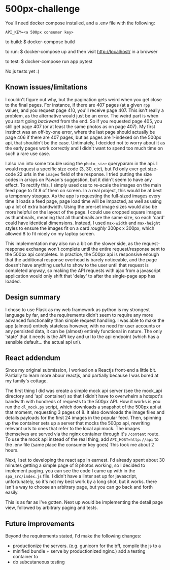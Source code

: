 # 500px-challenge

You'll need docker compose installed, and a .env file with the following:

```
API_KEY=<a 500px consumer key>
```

to build:
$ docker-compose build

to run:
$ docker-compose up
and then visit <http://localhost/> in a browser

to test:
$ docker-compose run app pytest

No js tests yet :(

## Known issues/limitations

I couldn't figure out why, but the pagination gets weird when you get close to
the final pages. For instance, if there are 407 pages (at a given `rpp` value),
and you request page 410, you'll receive page 407. This isn't really a problem,
as the alternative would just be an error. The weird part is when you start
going *backward* from the end. So if you requested page 405, you still get page
407 (or at least the same photos as on page 407). My first instinct was an
off-by-one error, where the last page should actually be page 406 if there are
407 pages, but as pages are 1-indexed on the 500px api, that shouldn't be the
case. Untimately, I decided not to worry about it as the early pages work
correctly and I didn't want to spend too much time on such a rare use case.

I also ran into some trouble using the `photo_size` queryparam in the api. I
would request a specific size code (3, 30, etc), but I'd only ever get size-code
22 urls in the `images` field of the response. I tried putting the size codes in
arrays on Pawan's suggestion, but it didn't seem to have any effect.  To rectify
this, I simply used css to re-scale the images on the main feed page to fit 8 of
them on screen. In a real project, this would be at best a temporary stopgap. As
the app is requesting the full-sized images every time it loads a feed page,
page load time will be impacted, as well as using up a lot of extra bandwidth.
Using the pre-set image sizes would also be more helpful on the layout of the
page. I could use cropped square images as thumbnails, meaning that all
thumbnails are the same size, so each 'card' could have identical dimensions.
Instead, I used `max-width` and `max-height` styles to ensure the images fit on
a card *roughly* 300px x 300px, which allowed 8 to fit nicely on my laptop
screen.

This implementation may also run a bit on the slower side, as the
request-response exchange won't complete until the entire request/response sent
to the 500px api completes. In practice, the 500px api is responsive enough that
the additional response overhead is barely noticeable, and the page doesn't have
anything useful to show to the user until that request is completed anyway, so
making the API requests with ajax from a javascript application would only shift
that 'delay' to after the single-page app has loaded.

## Design summary

I chose to use Flask as my web framework as python is my strongest language by
far, and the requirements didn't seem to require any more advanced functionality
than simple request handling. I was able to make the app (almost) entirely
stateless however, with no need for user accounts or any persisted data, it can
be (almost) entirely functional in nature. The only 'state' that it needs is the
API key and url to the api endpoint (which has a sensible default... the actual
api url).

## React addendum

Since my original submission, I worked on a Reactjs front-end a little bit.
Partially to learn more abour reactjs, and partially because I was bored at my
family's cottage.

The first thing I did was create a simple mock api server (see the mock_api
directory and 'api' container) so that I didn't have to overwhelm a hotspot's
bandwith with hundreds of requests to the 500px API.  How it works is you run
the `dl_mock.py` script, which downloads a snapshot of the 500px api at that
moment, requesting 3 pages of 8. It also downloads the image files and details
payloads for the first 24 images in the popular feed. Then, spinning up the
container sets up a server that mocks the 500px api, rewriting relevant urls to
ones that refer to the local api mock. The images themselves are served via the
nginx container through it's `/content` route. To use the mock api instead of
the real thing, add `API_HOST=http://api` to the .env file (same place the
consumer key goes) This took me about 2 hours.

Next, I set to developing the react app in earnest. I'd already spent about 30
minutes getting a simple page of 8 photos working, so I decided to implement
paging. you can see the code I came up with in the `spa_src/index.js` file. I
didn't have a linter set up for javascript, unfortunately, so it's not my best
work by a long shot, but it works. there isn't a way to choose an arbitrary
page, but you can go back and forth easily.

This is as far as I've gotten. Next up would be implementing the detail page
view, followed by arbitrary paging and tests.

## Future improvements

Beyond the requirements stated, I'd make the following changes:

- productionize the servers. (e.g. gunicorn for the bff, compile the js to a
- minified bundle + serve by productionized nginx.) add a testing container to
- do subcutaneous testing
